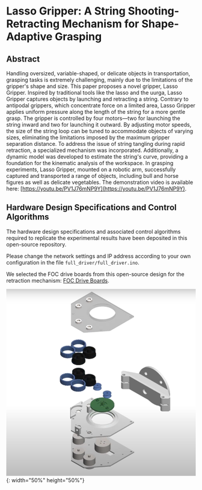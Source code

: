 # Lasso Gripper: A String Shooting-Retracting Mechanism for Shape-Adaptive Grasping
## Abstract
Handling oversized, variable-shaped, or delicate objects in transportation, grasping tasks is extremely challenging, mainly due to the limitations of the gripper's shape and size. This paper proposes a novel gripper, Lasso Gripper. Inspired by traditional tools like the lasso and the uurga, Lasso Gripper captures objects by launching and retracting a string. Contrary to antipodal grippers, which concentrate force on a limited area, Lasso Gripper applies uniform pressure along the length of the string for a more gentle grasp. The gripper is controlled by four motors—two for launching the string inward and two for launching it outward. By adjusting motor speeds, the size of the string loop can be tuned to accommodate objects of varying sizes, eliminating the limitations imposed by the maximum gripper separation distance. To address the issue of string tangling during rapid retraction, a specialized mechanism was incorporated. Additionally, a dynamic model was developed to estimate the string's curve, providing a foundation for the kinematic analysis of the workspace. In grasping experiments, Lasso Gripper, mounted on a robotic arm, successfully captured and transported a range of objects, including bull and horse figures as well as delicate vegetables. The demonstration video is available here: [https://youtu.be/PV1J76mNP9Y](https://youtu.be/PV1J76mNP9Y).

## Hardware Design Specifications and Control Algorithms

The hardware design specifications and associated control algorithms required to replicate the experimental results have been deposited in this open-source repository.

Please change the network settings and IP address according to your own configuration in the file `full_driver/full_driver.ino`.

We selected the FOC drive boards from this open-source design for the retraction mechanism: [FOC Drive Boards](https://oshwhub.com/a1804889557/xin-chun-kuai-le-ning-meng-FOCka).

![image](https://github.com/qiaoqy/lasso_gripper/blob/main/img/overall_img.png){: width="50%" height="50%"}